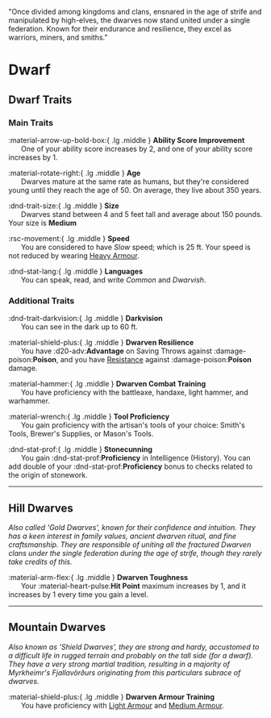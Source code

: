 <p style="text-align: center;">

"Once divided among kingdoms and clans, ensnared in the age of strife and manipulated by high-elves, the dwarves now stand united under a single federation. Known for their endurance and resilience, they excel as warriors, miners, and smiths."

</p>

# Dwarf

## Dwarf Traits

### Main Traits

:material-arrow-up-bold-box:{ .lg .middle } **Ability Score Improvement**  
&ensp;&ensp;&ensp; One of your ability score increases by 2, and one of your ability score increases by 1.

:material-rotate-right:{ .lg .middle } **Age**  
&ensp;&ensp;&ensp; Dwarves mature at the same rate as humans, but they're considered young until they reach the age of 50. On average, they live about 350 years.

:dnd-trait-size:{ .lg .middle } **Size**  
&ensp;&ensp;&ensp; Dwarves stand between 4 and 5 feet tall and average about 150 pounds. Your size is **Medium**

:rsc-movement:{ .lg .middle } **Speed**  
&ensp;&ensp;&ensp; You are considered to have *Slow* speed; which is 25 ft. Your speed is not reduced by wearing [Heavy Armour](../../equipment/armour/index.md#heavy-armour).

:dnd-stat-lang:{ .lg .middle } **Languages**  
&ensp;&ensp;&ensp; You can speak, read, and write *Common* and *Dwarvish*.

### Additional Traits

:dnd-trait-darkvision:{ .lg .middle } **Darkvision**  
&ensp;&ensp;&ensp; You can see in the dark up to 60 ft.

:material-shield-plus:{ .lg .middle } **Dwarven Resilience**  
&ensp;&ensp;&ensp; You have :d20-adv:**Advantage** on Saving Throws against :damage-poison:**Poison**, and you have [Resistance](../../gameplay/combat/damage-healing.md#resistance) against :damage-poison:**Poison** damage.

:material-hammer:{ .lg .middle } **Dwarven Combat Training**  
&ensp;&ensp;&ensp; You have proficiency with the battleaxe, handaxe, light hammer, and warhammer.

:material-wrench:{ .lg .middle } **Tool Proficiency**  
&ensp;&ensp;&ensp; You gain proficiency with the artisan's tools of your choice: Smith's Tools, Brewer's Supplies, or Mason's Tools.

:dnd-stat-prof:{ .lg .middle } **Stonecunning**  
&ensp;&ensp;&ensp; You gain :dnd-stat-prof:**Proficiency** in Intelligence (History). You can add double of your :dnd-stat-prof:**Proficiency** bonus to checks related to the origin of stonework.


---

## Hill Dwarves
*Also called 'Gold Dwarves', known for their confidence and intuition. They has a keen interest in family values, ancient dwarven ritual, and fine craftsmanship. They are responsible of uniting all the fractured Dwarven clans under the single federation during the age of strife, though they rarely take credits of this.*

:material-arm-flex:{ .lg .middle } **Dwarven Toughness**  
&ensp;&ensp;&ensp; Your :material-heart-pulse:**Hit Point** maximum increases by 1, and it increases by 1 every time you gain a level.

---

## Mountain Dwarves
*Also known as 'Shield Dwarves', they are strong and hardy, accustomed to a difficult life in rugged terrain and probably on the tall side (for a dwarf). They have a very strong martial tradition, resulting in a majority of Myrkheimr's Fjallavörðurs originating from this particulars subrace of dwarves.*

:material-shield-plus:{ .lg .middle } **Dwarven Armour Training**  
&ensp;&ensp;&ensp; You have proficiency with [Light Armour](../../equipment/armour/index.md#light-armour) and [Medium Armour](../../equipment/armour/index.md#medium-armour).

